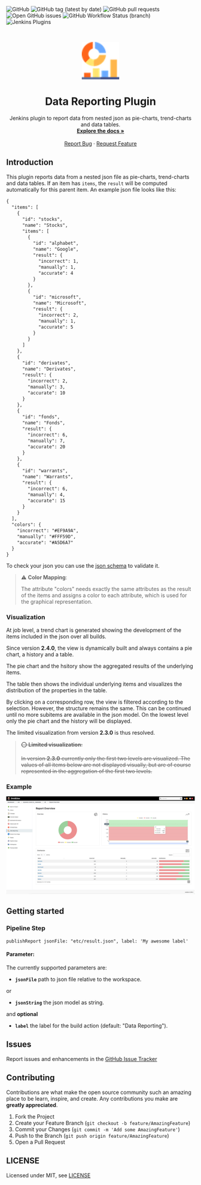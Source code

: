 ![GitHub](https://img.shields.io/github/license/simonsymhoven/data-reporting-plugin)
![GitHub tag (latest by date)](https://img.shields.io/github/v/tag/simonsymhoven/data-reporting-plugin)
![GitHub pull requests](https://img.shields.io/github/issues-pr/simonsymhoven/data-reporting-plugin)
![Open GitHub issues](https://img.shields.io/github/issues/simonsymhoven/data-reporting-plugin)
![GitHub Workflow Status (branch)](https://img.shields.io/github/workflow/status/simonsymhoven/data-reporting-plugin/GitHub%20CI/master?label=GitHub%20CI)
![Jenkins Plugins](https://img.shields.io/jenkins/plugin/v/data-reporting-plugin?label=latest%20version)

<br />
<p align="center">
  <a href="#">
   <img src="src/main/webapp/icons/data-reporting-48x48.png" alt="Logo" width="100" height="100">
  </a>

  <h1 align="center">Data Reporting Plugin</h1>

  <p align="center">
    Jenkins plugin to report data from nested json as pie-charts, trend-charts and data tables.
    <br />
    <a href="https://github.com/simonsymhoven/data-reporting-plugin/blob/master/README.md"><strong>Explore the docs »</strong></a>
    <br />
    <br />
    <a href="https://github.com/simonsymhoven/data-reporting-plugin/issues">Report Bug</a>
    ·
    <a href="https://github.com/simonsymhoven/data-reporting-plugin/issues">Request Feature</a>
  </p>
</p>

## Introduction

This plugin reports data from a nested json file as pie-charts, trend-charts and data tables. 
If an item has `items`, the `result` will be computed automatically for this parent item.
An example json file looks like this: 

```
{
  "items": [
    {
      "id": "stocks",
      "name": "Stocks",
      "items": [
        {
          "id": "alphabet",
          "name": "Google",
          "result": {
            "incorrect": 1,
            "manually": 1,
            "accurate": 4
          }
        },
        {
          "id": "microsoft",
          "name": "Microsoft",
          "result": {
            "incorrect": 2,
            "manually": 1,
            "accurate": 5
          }
        }
      ]
    },
    {
      "id": "derivates",
      "name": "Derivates",
      "result": {
        "incorrect": 2,
        "manually": 3,
        "accurate": 10
      }
    },
    {
      "id": "fonds",
      "name": "Fonds",
      "result": {
        "incorrect": 6,
        "manually": 7,
        "accurate": 20
      }
    },
    {
      "id": "warrants",
      "name": "Warrants",
      "result": {
        "incorrect": 6,
        "manually": 4,
        "accurate": 15
      }
    }
  ],
  "colors": {
    "incorrect": "#EF9A9A",
    "manually": "#FFF59D",
    "accurate": "#A5D6A7"
  }
}
```

To check your json you can use the [json schema](src/main/resources/schema.json) to validate it.

> ⚠️ **Color Mapping**:
>
> The attribute "colors" needs exactly the same attributes as the result of the 
> items and assigns a color to each attribute, which is used for the graphical representation.

### Visualization

At job level, a trend chart is generated showing the development 
of the items included in the json over all builds.

Since version **2.4.0**, the view is dynamically built and always contains a pie chart, a history and a table.

The pie chart and the hsitory show the aggregated results of the underlying items.

The table then shows the individual underlying items and visualizes the distribution of the properties in the table.

By clicking on a corresponding row, the view is filtered according to the selection. 
However, the structure remains the same. This can be continued until no more subitems are 
available in the json model. On the lowest level only the pie chart and the history will be displayed.

The limited visualization from version **2.3.0** is thus resolved.

> ~~⭕  **Limited visualization**:~~
>
> ~~In version **2.3.0** currently only the first two levels are visualized. 
> The values of all items below are not displayed visually, but are 
> of course represented in the aggregation of the first two levels.~~


### Example

![ui](etc/ui-2.4.0.png)

## Getting started

### Pipeline Step

```
publishReport jsonFile: "etc/result.json", label: 'My awesome label' 
```

#### Parameter: 

The currently supported parameters are:

- **`jsonFile`** path to json file relative to the workspace.

or 

- **`jsonString`** the json model as string.

and **optional**
- **`label`** the label for the build action (default: "Data Reporting").

## Issues

Report issues and enhancements in the [GitHub Issue Tracker](https://github.com/simonsymhoven/data-reporting-plugin/issues)

## Contributing

Contributions are what make the open source community such an amazing place to be learn,
inspire, and create. Any contributions you make are **greatly appreciated**.

1.  Fork the Project
2.  Create your Feature Branch (`git checkout -b feature/AmazingFeature`)
3.  Commit your Changes (`git commit -m 'Add some AmazingFeature'`)
4.  Push to the Branch (`git push origin feature/AmazingFeature`)
5.  Open a Pull Request

## LICENSE

Licensed under MIT, see [LICENSE](LICENSE)

